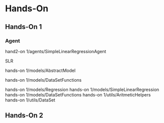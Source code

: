 # Hands-On

## Hands-On 1

### Agent

hand2-on 1/agents/SimpleLinearRegressionAgent

SLR

hands-on 1/models/AbstractModel

hands-on 1/models/DataSetFunctions

hands-on 1/models/Regression
hands-on 1/models/SimpleLinearRegression
hands-on 1/models/DataSetFunctions
hands-on 1/utils/AritmeticHelpers
hands-on 1/utils/DataSet

## Hands-On 2